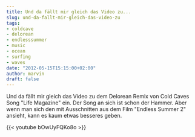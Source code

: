 ```yaml
---
title: Und da fällt mir gleich das Video zu...
slug: und-da-fallt-mir-gleich-das-video-zu
tags:
- coldcave
- delorean
- endlesssummer
- music
- ocean
- surfing
- waves
date: "2012-05-15T15:15:00+02:00"
author: marvin
draft: false
---
```

Und da fällt mir gleich das Video zu dem Delorean Remix von Cold Caves
Song "Life Magazine" ein. Der Song an sich ist schon der Hammer. Aber
wenn man sich den mit Ausschnitten aus dem Film "Endless Summer 2"
ansieht, kann es kaum etwas besseres geben.

{{< youtube bOwUyFQKo8o >}}
